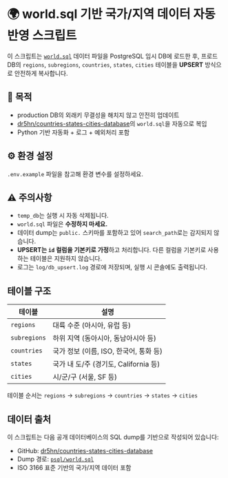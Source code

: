 # 🌍 world.sql 기반 국가/지역 데이터 자동 반영 스크립트

이 스크립트는 [`world.sql`](https://github.com/dr5hn/countries-states-cities-database/blob/master/psql/world.sql) 데이터 파일을 PostgreSQL 임시 DB에 로드한 후, 프로드 DB의 `regions`, `subregions`, `countries`, `states`, `cities` 테이블을 **UPSERT** 방식으로 안전하게 복사합니다.

## 🚀 목적
* production DB의 외래키 무결성을 해치지 않고 안전히 업데이트
* [dr5hn/countries-states-cities-database](https://github.com/dr5hn/countries-states-cities-database)의 `world.sql`을 자동으로 복입
* Python 기반 자동화 + 로그 + 예외처리 포함

## ⚙️ 환경 설정
`.env.example` 파일을 참고해 환경 변수를 설정하세요.

## ⚠️ 주의사항
* `temp_db`는 실행 시 자동 삭제됩니다.
* `world.sql` 파일은 **수정하지 마세요.**
* 데이터 dump는 `public.` 스키마를 포함하고 있어 `search_path`로는 감지되지 않습니다.
* **UPSERT는 `id` 컬럼을 기본키로 가정**하고 처리합니다. 다른 컬럼을 기본키로 사용하는 테이블은 지원하지 않습니다.
* 로그는 `log/db_upsert.log` 경로에 저장되며, 실행 시 콘솔에도 출력됩니다.

## 테이블 구조
| 테이블          | 설명                                 |
| --------------- | ------------------------------------ |
| `regions`       | 대륙 수준 (아시아, 유럽 등)          |
| `subregions`    | 하위 지역 (동아시아, 동남아시아 등)  |
| `countries`     | 국가 정보 (이름, ISO, 한국어, 통화 등) |
| `states`        | 국가 내 도/주 (경기도, California 등) |
| `cities`        | 시/군/구 (서울, SF 등)               |

테이블 순서는 `regions` → `subregions` → `countries` → `states` → `cities`

## 데이터 출처
이 스크립트는 다음 공개 데이터베이스의 SQL dump를 기반으로 작성되어 있습니다:

* GitHub: [dr5hn/countries-states-cities-database](https://github.com/dr5hn/countries-states-cities-database)
* Dump 경로: [`psql/world.sql`](https://github.com/dr5hn/countries-states-cities-database/blob/master/psql/world.sql)
* ISO 3166 표준 기반의 국가/지역 데이터 포함
